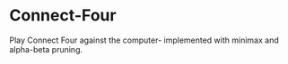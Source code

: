 # Connect-Four
Play Connect Four against the computer- implemented with minimax and alpha-beta pruning.
